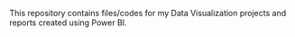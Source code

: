 This repository contains files/codes for my Data Visualization projects and reports created using Power BI.
